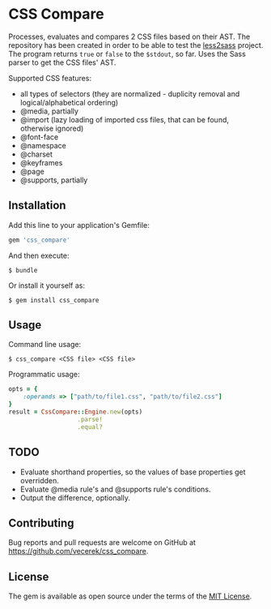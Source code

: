 # CSS Compare

Processes, evaluates and compares 2 CSS files based on their AST. The repository has been created in order to be able to test the [less2sass](https://github.com/vecerek/less2sass) project. The program returns `true` or `false` to the `$stdout`, so far.
Uses the Sass parser to get the CSS files' AST.

Supported CSS features:
- all types of selectors (they are normalized - duplicity removal and logical/alphabetical ordering)
- @media, partially
- @import (lazy loading of imported css files, that can be found, otherwise ignored)
- @font-face
- @namespace
- @charset
- @keyframes
- @page
- @supports, partially

## Installation

Add this line to your application's Gemfile:

```ruby
gem 'css_compare'
```

And then execute:

    $ bundle

Or install it yourself as:

    $ gem install css_compare

## Usage
Command line usage:

    $ css_compare <CSS file> <CSS file>
    
Programmatic usage:

```ruby
opts = {
    :operands => ["path/to/file1.css", "path/to/file2.css"]
}
result = CssCompare::Engine.new(opts)
                   .parse!
                   .equal?
```

## TODO

- Evaluate shorthand properties, so the values of base properties get overridden.
- Evaluate @media rule's and @supports rule's conditions.
- Output the difference, optionally.

## Contributing

Bug reports and pull requests are welcome on GitHub at https://github.com/vecerek/css_compare.


## License

The gem is available as open source under the terms of the [MIT License](http://opensource.org/licenses/MIT).

